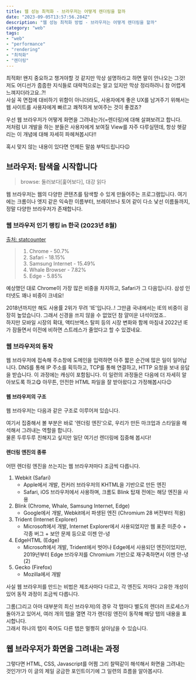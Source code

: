 ```yaml
---
title: 웹 성능 최적화 - 브라우저는 어떻게 렌더링을 할까
date: "2023-09-05T13:57:56.284Z"
description: "웹 성능 최적화 방법 - 브라우저는 어떻게 렌더링을 할까"
category: "web"
tags:
- "web"
- "performance"
- "rendering"
- "최적화"
- "렌더링"
---
```


최적화! 왠지 중요하고 챙겨야할 것 같지만 막상 설명하라고 하면 말이 안나오는 그것!
저도 어디선가 줍줍한 지식들로 대략적으로는 알고 있지만 막상 정리하려니 참 어렵게 느껴지더라고요..?!<br/>
사실 꼭 면접에 대비하기 위함이 아니더라도, 사용자에게 좋은 UX를 남겨주기 위해서는 웹 사이트를 사용자에게 빠르고 쾌적하게 보여주는 것이 좋겠죠?

우선 웹 브라우저가 어떻게 화면을 그려내는가(=렌더링)에 대해 살펴보려고 합니다.<br/>
저처럼 UI 개발을 하는 분들은 사용자에게 보여질 View를 자주 다루실텐데, 항상 헷갈리는 이 개념에 대해 자세히 파헤쳐봅시다!!

혹시 맞지 않는 내용이 있다면 언제든 말씀 부탁드립니다😉


## 브라우저: 탐색을 시작합니다

> browse: 둘러보다[훑어보다], 대강 읽다

웹 브라우저는 웹의 다양한 콘텐츠를 탐색할 수 있게 만들어주는 프로그램입니다. 여기에는 크롬이나 엣지 같은 익숙한 이름부터, 브레이브나 토어 같이 다소 낯선 이름들까지,
정말 다양한 브라우저가 존재합니다.


### 웹 브라우저 인기 랭킹 in 한국 (2023년 8월) 
[출처: statcounter](https://gs.statcounter.com/browser-market-share/all/south-korea/#monthly-202208-202308)

> 1. Chrome - 50.7%
> 2. Safari - 18.15%
> 3. Samsung Internet - 15.49%
> 4. Whale Browser - 7.82%
> 5. Edge - 5.85%

예상했던 대로 Chrome이 가장 많은 비중을 차지하고, Safari가 그 다음입니다. 삼성 인터넷도 꽤나 비중이 크네요!

2018년까지만 해도 사용률 2위가 무려 'IE'입니다..! 그만큼 국내에서는 IE의 비중이 굉장히 높았습니다. 그래서 신경을 쓰지 않을 수 없었던 참 얄미운 녀석이었죠..<br/>
하지만 모바일 시장의 확대, 액티브엑스 탈피 등의 시장 변화와 함께 마침내 2022년 IE가 잠들면서 이전에 비하면 스트레스가 줄었다고 할 수 있겠네요.



### 웹 브라우저의 동작

웹 브라우저에 접속해 주소창에 도메인을 입력하면 아주 짧은 순간에 많은 일이 일어납니다. DNS를 통해 IP 주소를 획득하고, TCP를 통해 연결하고, HTTP 요청을 보내 응답을 받습니다. 
이 과정에는 캐싱이 포함됩니다. 이 일련의 과정들은 다음에 더 자세히 알아보도록 하고😋 아무튼, 안전한 HTML 파일을 잘 받아왔다고 가정해봅시다😉


#### 웹 브라우저의 구조

웹 브라우저는 다음과 같은 구조로 이루어져 있습니다.


여기서 집중해서 볼 부분은 바로 '렌더링 엔진'으로, 우리가 만든 마크업과 스타일을 해석해서 그려내는 역할을 합니다.<br/>
물론 두루두루 친해지고 싶지만 일단 여기선 렌더링에 집중해 봅시다!


#### 렌더링 엔진의 종류

어떤 렌더링 엔진을 쓰는지는 웹 브라우저마다 조금씩 다릅니다.

1. Webkit (Safari)
    - Apple에서 개발, 컨커러 브라우저의 KHTML을 기반으로 만든 엔진
    - Safari, iOS 브라우저에서 사용하며, 크롬도 Blink 탑재 전에는 해당 엔진을 사용
2. Blink (Chrome, Whale, Samsung Internet, Edge)
    - Google에서 개발, Webkit에서 파생된 엔진 (Chromium 28 버전부터 적용)
3. Trident (Internet Explorer)
    - Microsoft에서 개발, Internet Explorer에서 사용되었지만 웹 표준 미준수 + 각종 버그 + 보안 문제 등으로 이젠 안-녕
4. EdgeHTML (Edge)
    - Microsoft에서 개발, Trident에서 벗어나 Edge에서 사용되던 엔진이었지만, 2019년부터 Edge 브라우저를 Chromium 기반으로 재구축하면서 이젠 안-녕(2)
5. Gecko (Firefox)
    - Mozilla에서 개발

사실 웹 브라우저를 만드는 비법은 제조사마다 다르고, 각 엔진도 저마다 고유한 개성이 있어 동작 과정이 조금씩 다릅니다.

그롬(그리고 아마 대부분의 최신 브라우저)의 경우 각 탭마다 별도의 렌더러 프로세스가 돌아가고 있어서, 여러 개의 탭을 열면 각가 렌더링 엔진이 동작해 해당 탭의 내용을 표시합니다.<br/>
그래서 하나의 탭이 죽어도 다른 탭은 멀쩡히 살아남을 수 있습니다.

## 웹 브라우저가 화면을 그려내는 과정

그렇다면 HTML, CSS, Javascript를 어쩜 그리 찰떡같이 해석해서 화면을 그려내는 것인가!가 이 글의 제일 궁금한 포인트이기에 그 일련의 흐름을 알아봅시다.
